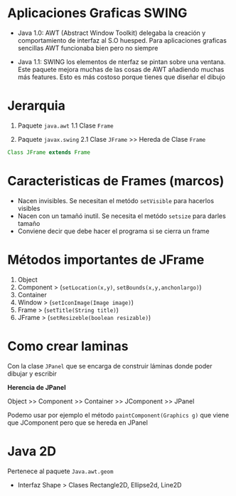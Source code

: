 # Aplicaciones Graficas SWING

- Java 1.0: AWT (Abstract Window Toolkit) delegaba la creación y comportamiento de interfaz al S.O huesped. Para aplicaciones graficas sencillas AWT funcionaba bien pero no siempre

- Java 1.1: SWING los elementos de nterfaz se pintan sobre una ventana. Este paquete mejora muchas de las cosas de AWT añadiendo muchas más features. Esto es más costoso porque tienes que diseñar el dibujo 

# Jerarquia

1. Paquete `java.awt`
    1.1 Clase `Frame`

2. Paquete `javax.swing`
    2.1 Clase `JFrame` >> Hereda de Clase `Frame`

```java
Class JFrame extends Frame
```

# Caracteristicas de Frames (marcos)

- Nacen invisibles. Se necesitan el metódo `setVisible` para hacerlos visibles
- Nacen con un tamañó inutil. Se necesita el metódo `setsize` para darles tamaño
- Conviene decir que debe hacer el programa si se cierra un frame

# Métodos importantes de JFrame
1. Object
2. Component > (`setLocation(x,y)`, `setBounds(x,y,anchonlargo)`)
3. Container
4. Window > (`setIconImage(Image image)`)
5. Frame > (`setTitle(String title)`)
6. JFrame > (`setResizeble(boolean resizable)`)

# Como crear laminas

Con la clase `JPanel` que se encarga de construir láminas donde poder dibujar y escribir

**Herencia de JPanel**

Object >> Component >> Container >> JComponent >> JPanel

Podemo usar por ejemplo el método `paintComponent(Graphics g)` que viene que JComponent pero que se hereda en JPanel

# Java 2D
Pertenece al paquete `Java.awt.geom`

- Interfaz Shape > Clases Rectangle2D, Ellipse2d, Line2D

